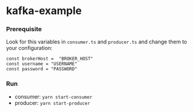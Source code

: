 # kafka-example

### Prerequisite
Look for this variables in `consumer.ts` and `producer.ts` and change them to your configuration:

```
const brokerHost =  "BROKER_HOST"
const username = "USERNAME"
const password = "PASSWORD"
```

### Run
* consumer: `yarn start-consumer`
* producer: `yarn start-producer`
